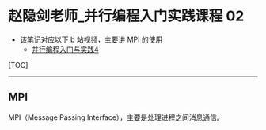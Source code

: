 # 赵隐剑老师_并行编程入门实践课程 02

* 该笔记对应以下 b 站视频，主要讲 MPI 的使用
	*  [并行编程入门与实践4](https://www.bilibili.com/video/BV1PQU2YvE8J/?spm_id_from=333.788.recommend_more_video.4&vd_source=b7bbd99721bfe117cc47d14c9f45af86)



[TOC]


---

## MPI

MPI（Message Passing Interface），主要是处理进程之间消息通信。
<!--stackedit_data:
eyJoaXN0b3J5IjpbLTIwODE0ODg2ODQsMTc3NTIwODcxMl19
-->